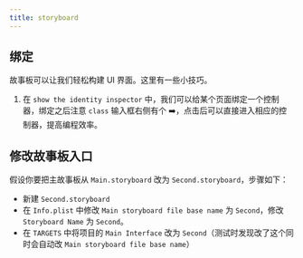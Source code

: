 ```yaml
---
title: storyboard
---
```


## 绑定

故事板可以让我们轻松构建 UI 界面。这里有一些小技巧。

1. 在 `show the identity inspector` 中，我们可以给某个页面绑定一个控制器，绑定之后注意 `class` 输入框右侧有个 ➡️，点击后可以直接进入相应的控制器，提高编程效率。

## 修改故事板入口

假设你要把主故事板从 `Main.storyboard` 改为 `Second.storyboard`，步骤如下：

- 新建 `Second.storyboard`
- 在 `Info.plist` 中修改 `Main storyboard file base name` 为 `Second`，修改 `Storyboard Name` 为 `Second`。
- 在 `TARGETS` 中将项目的 `Main Interface` 改为 `Second`（测试时发现改了这个同时会自动改 `Main storyboard file base name`）